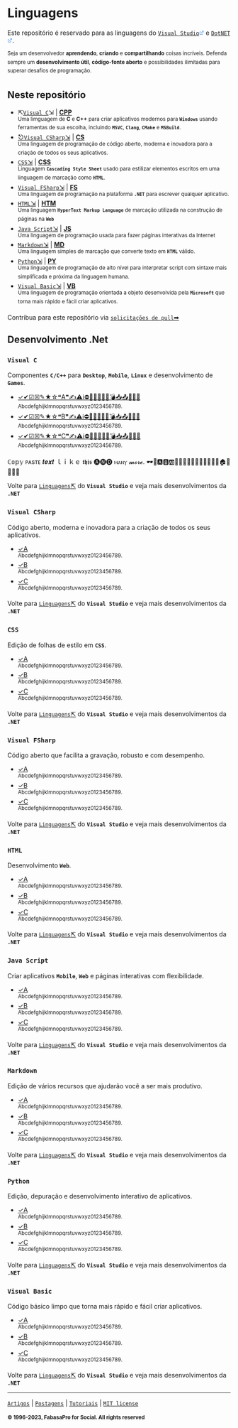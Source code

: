 # Linguagens

Este repositório é reservado para as linguagens do [`Visual Studio`<img src="https://github.com/poitanotalk/resources/blob/main/svg/tools/externallink.svg" alt="base octocat svg" width="11" height="11" />](https://visualstudio.microsoft.com) e [`DotNET`<img src="https://github.com/poitanotalk/resources/blob/main/svg/tools/externallink.svg" alt="base octocat svg" width="11" height="11" />](https://dotnet.microsoft.com).

<sup>Seja um desenvolvedor __aprendendo__, __criando__ e __compartilhando__ coisas incríveis. Defenda sempre um __desenvolvimento útil__, __código-fonte aberto__ e possibilidades ilimitadas para superar desafios de programação.</sup>

## Neste repositório

+ ⇱[`Visual C`](https://github.com/poitanotalk/source/tree/main#visual-c)⇲ | __[CPP](https://github.com/fabasapro/files/cpp)__<br /><sup>Uma limguagem de __C__ e __C++__ para criar aplicativos modernos para __`Windows`__ usando ferramentas de sua escolha, incluindo __`MSVC`__, __`Clang`__, __`CMake`__ e __`MSBuild`__.</sup>
+ [⎋`Visual CSharp`⇲](https://github.com/poitanotalk/source/tree/main#visual-csharp) | __[CS](https://github.com/fabasapro/files/cs)__<br /><sup>Uma linguagem de programação de código aberto, moderna e inovadora para a criação de todos os seus aplicativos.</sup>
+ [`CSS`⇲](https://github.com/poitanotalk/source/tree/main#css) | __[CSS](https://github.com/fabasapro/files/css)__<br /><sup>Linguagem __`Cascading Style Sheet`__ usado para estilizar elementos escritos em uma linguagem de marcação como __`HTML`__.</sup>
+ [`Visual FSharp`⇲](https://github.com/poitanotalk/source/tree/main#visual-fsharp) | __[FS](https://github.com/fabasapro/files/fs)__<br /><sup>Uma linguagem de programação na plataforma __`.NET`__ para escrever qualquer aplicativo.</sup>
+ [`HTML`⇲](https://github.com/poitanotalk/source/tree/main#html) | __[HTM](https://github.com/fabasapro/files/htm)__<br /><sup>Uma linguagem __`HyperText Markup Language`__ de marcação utilizada na construção de páginas na __`Web`__</sup>
+ [`Java Script`⇲](https://github.com/poitanotalk/source/tree/main#java-script) | __[JS](https://github.com/fabasapro/files/js)__<br /><sup>Uma linguagem de programação usada para fazer páginas interativas da Internet</sup>
+ [`Markdown`⇲](https://github.com/poitanotalk/source/tree/main#markdown) | __[MD](https://github.com/fabasapro/files/md)__<br /><sup>Uma linguagem simples de marcação que converte texto em __`HTML`__ válido.</sup>
+ [`Python`⇲](https://github.com/poitanotalk/source/tree/main#python) | __[PY](https://github.com/fabasapro/files/py)__<br /><sup>Uma linguagem de programação de alto nível para interpretar script com sintaxe mais simplificada e próxima da linguagem humana.</sup>
+ [`Visual Basic`⇲](https://github.com/poitanotalk/source/tree/main#visual-basic) | __[VB](https://github.com/fabasapro/files/vb)__<br /><sup>Uma linguagem de programação orientada a objeto desenvolvida pela __`Microsoft`__ que torna mais rápido e fácil criar aplicativos.</sup>

Contribua para este repositório via [`solicitações de pull`➡](https://github.com/poitanotalk/source/pulls)

## Desenvolvimento .Net

### `Visual C`
Componentes __`C/C++`__ para __`Desktop`__, __`Mobile`__, __`Linux`__ e desenvolvimento de __`Games`__.
- [✓✔☑☒✎★☆❝A❞✍⚠ℹ⛔🚫💡🔔📣📌💣📥📤🎥📎👾](https://github.com/fabasapro/languages)<br /><sup>Abcdefghijklmnopqrstuvwxyz0123456789.</sup>
- [✓✔☑☒✎★☆❝B❞✍⚠ℹ⛔🚫💡🔔📣📌💣📥📤🎥📎👾](https://github.com/fabasapro/languages)<br /><sup>Abcdefghijklmnopqrstuvwxyz0123456789.</sup>
- [✓✔☑☒✎★☆❝C❞✍⚠ℹ⛔🚫💡🔔📣📌💣📥📤🎥📎👾](https://github.com/fabasapro/languages)<br /><sup>Abcdefghijklmnopqrstuvwxyz0123456789.</sup>

ℂ𝕠𝕡𝕪 ᴘᴀsᴛᴇ 𝒕𝒆𝒙𝒕 ｌｉｋｅ 𝖙𝖍𝖎𝖘 🅐🅝🅓 ⲙⲁⲛⲩ 𝓶𝓸𝓻𝓮. 🕶📸🅰️🅱️🆎🔗🔴🔵🔶🔷🔸🔹🚦🐝🐜🐞🏠🎲🎯🎣🚩

Volte para [`Linguagens`⇱](https://github.com/poitanotalk/source/tree/main#neste-repositório) do __`Visual Studio`__ e veja mais desenvolvimentos da __`.NET`__

### `Visual CSharp`
Código aberto, moderna e inovadora para a criação de todos os seus aplicativos.
- [✓A](https://github.com/fabasapro/languages)<br /><sup>Abcdefghijklmnopqrstuvwxyz0123456789.</sup>
- [✓B](https://github.com/fabasapro/languages)<br /><sup>Abcdefghijklmnopqrstuvwxyz0123456789.</sup>
- [✓C](https://github.com/fabasapro/languages)<br /><sup>Abcdefghijklmnopqrstuvwxyz0123456789.</sup>

Volte para [`Linguagens`⇱](https://github.com/poitanotalk/source/tree/main#neste-repositório) do __`Visual Studio`__ e veja mais desenvolvimentos da __`.NET`__

### `CSS`
Edição de folhas de estilo em __`CSS`__.
- [✓A](https://github.com/fabasapro/languages)<br /><sup>Abcdefghijklmnopqrstuvwxyz0123456789.</sup>
- [✓B](https://github.com/fabasapro/languages)<br /><sup>Abcdefghijklmnopqrstuvwxyz0123456789.</sup>
- [✓C](https://github.com/fabasapro/languages)<br /><sup>Abcdefghijklmnopqrstuvwxyz0123456789.</sup>

Volte para [`Linguagens`⇱](https://github.com/poitanotalk/source/tree/main#neste-repositório) do __`Visual Studio`__ e veja mais desenvolvimentos da __`.NET`__

### `Visual FSharp`
Código aberto que facilita a gravação, robusto e com desempenho.
- [✓A](https://github.com/fabasapro/languages)<br /><sup>Abcdefghijklmnopqrstuvwxyz0123456789.</sup>
- [✓B](https://github.com/fabasapro/languages)<br /><sup>Abcdefghijklmnopqrstuvwxyz0123456789.</sup>
- [✓C](https://github.com/fabasapro/languages)<br /><sup>Abcdefghijklmnopqrstuvwxyz0123456789.</sup>

Volte para [`Linguagens`⇱](https://github.com/poitanotalk/source/tree/main#neste-repositório) do __`Visual Studio`__ e veja mais desenvolvimentos da __`.NET`__

### `HTML`
Desenvolvimento __`Web`__.
- [✓A](https://github.com/fabasapro/languages)<br /><sup>Abcdefghijklmnopqrstuvwxyz0123456789.</sup>
- [✓B](https://github.com/fabasapro/languages)<br /><sup>Abcdefghijklmnopqrstuvwxyz0123456789.</sup>
- [✓C](https://github.com/fabasapro/languages)<br /><sup>Abcdefghijklmnopqrstuvwxyz0123456789.</sup>

Volte para [`Linguagens`⇱](https://github.com/poitanotalk/source/tree/main#neste-repositório) do __`Visual Studio`__ e veja mais desenvolvimentos da __`.NET`__

### `Java Script`
Criar aplicativos __`Mobile`__, __`Web`__ e páginas interativas com flexibilidade.
- [✓A](https://github.com/fabasapro/languages)<br /><sup>Abcdefghijklmnopqrstuvwxyz0123456789.</sup>
- [✓B](https://github.com/fabasapro/languages)<br /><sup>Abcdefghijklmnopqrstuvwxyz0123456789.</sup>
- [✓C](https://github.com/fabasapro/languages)<br /><sup>Abcdefghijklmnopqrstuvwxyz0123456789.</sup>

Volte para [`Linguagens`⇱](https://github.com/poitanotalk/source/tree/main#neste-repositório) do __`Visual Studio`__ e veja mais desenvolvimentos da __`.NET`__

### `Markdown`
Edição de vários recursos que ajudarão você a ser mais produtivo.
- [✓A](https://github.com/fabasapro/languages)<br /><sup>Abcdefghijklmnopqrstuvwxyz0123456789.</sup>
- [✓B](https://github.com/fabasapro/languages)<br /><sup>Abcdefghijklmnopqrstuvwxyz0123456789.</sup>
- [✓C](https://github.com/fabasapro/languages)<br /><sup>Abcdefghijklmnopqrstuvwxyz0123456789.</sup>

Volte para [`Linguagens`⇱](https://github.com/poitanotalk/source/tree/main#neste-repositório) do __`Visual Studio`__ e veja mais desenvolvimentos da __`.NET`__

### `Python`
Edição, depuração e desenvolvimento interativo de aplicativos.
- [✓A](https://github.com/fabasapro/languages)<br /><sup>Abcdefghijklmnopqrstuvwxyz0123456789.</sup>
- [✓B](https://github.com/fabasapro/languages)<br /><sup>Abcdefghijklmnopqrstuvwxyz0123456789.</sup>
- [✓C](https://github.com/fabasapro/languages)<br /><sup>Abcdefghijklmnopqrstuvwxyz0123456789.</sup>

Volte para [`Linguagens`⇱](https://github.com/poitanotalk/source/tree/main#neste-repositório) do __`Visual Studio`__ e veja mais desenvolvimentos da __`.NET`__

### `Visual Basic`
Código básico limpo que torna mais rápido e fácil criar aplicativos.
- [✓A](https://github.com/fabasapro/languages)<br /><sup>Abcdefghijklmnopqrstuvwxyz0123456789.</sup>
- [✓B](https://github.com/fabasapro/languages)<br /><sup>Abcdefghijklmnopqrstuvwxyz0123456789.</sup>
- [✓C](https://github.com/fabasapro/languages)<br /><sup>Abcdefghijklmnopqrstuvwxyz0123456789.</sup>

Volte para [`Linguagens`⇱](https://github.com/poitanotalk/source/tree/main#neste-repositório) do __`Visual Studio`__ e veja mais desenvolvimentos da __`.NET`__

---

[`Artigos`](https://github.com/fabasapro/languages/article) | [`Postagens`](https://github.com/fabasapro/languages/post) | [`Tutoriais`](https://github.com/fabasapro/languages/tutorial) | [`MIT license`](LICENSE)<br /><br />
<sup>__© 1996-2023, FabasaPro for Social. All rights reserved__</sup>






